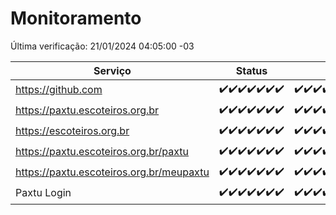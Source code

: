 # Monitoramento

Última verificação: 21/01/2024 04:05:00 -03

|Serviço|Status|Últimas 24h|
|---|---|---|
|https://github.com|<span title="2024-01-14: OK=24">✔️</span><span title="2024-01-15: OK=24">✔️</span><span title="2024-01-16: OK=24">✔️</span><span title="2024-01-17: OK=24">✔️</span><span title="2024-01-18: OK=24">✔️</span><span title="2024-01-19: OK=24">✔️</span><span title="2024-01-20: OK=8">✔️</span>|<span title="20/01/2024 05:07:00 -03 : 200">✔️</span><span title="20/01/2024 06:05:00 -03 : 200">✔️</span><span title="20/01/2024 07:05:00 -03 : 200">✔️</span><span title="20/01/2024 08:03:00 -03 : 200">✔️</span><span title="20/01/2024 09:10:00 -03 : 200">✔️</span><span title="20/01/2024 10:06:00 -03 : 200">✔️</span><span title="20/01/2024 11:03:00 -03 : 200">✔️</span><span title="20/01/2024 12:04:00 -03 : 200">✔️</span><span title="20/01/2024 13:06:00 -03 : 200">✔️</span><span title="20/01/2024 14:04:00 -03 : 200">✔️</span><span title="20/01/2024 15:07:00 -03 : 200">✔️</span><span title="20/01/2024 16:03:00 -03 : 200">✔️</span><span title="20/01/2024 17:06:00 -03 : 200">✔️</span><span title="20/01/2024 18:03:00 -03 : 200">✔️</span><span title="20/01/2024 19:04:00 -03 : 200">✔️</span><span title="20/01/2024 20:06:00 -03 : 200">✔️</span><span title="20/01/2024 21:35:00 -03 : 200">✔️</span><span title="20/01/2024 22:55:00 -03 : 200">✔️</span><span title="20/01/2024 23:26:00 -03 : 200">✔️</span><span title="21/01/2024 00:07:00 -03 : 200">✔️</span><span title="21/01/2024 01:07:00 -03 : 200">✔️</span><span title="21/01/2024 02:40:00 -03 : 200">✔️</span><span title="21/01/2024 03:08:00 -03 : 200">✔️</span><span title="21/01/2024 04:05:00 -03 : 200">✔️</span>|
|https://paxtu.escoteiros.org.br|<span title="2024-01-14: OK=24">✔️</span><span title="2024-01-15: OK=24">✔️</span><span title="2024-01-16: OK=24">✔️</span><span title="2024-01-17: OK=24">✔️</span><span title="2024-01-18: OK=24">✔️</span><span title="2024-01-19: OK=24">✔️</span><span title="2024-01-20: OK=8">✔️</span>|<span title="20/01/2024 05:07:00 -03 : 200">✔️</span><span title="20/01/2024 06:05:00 -03 : 200">✔️</span><span title="20/01/2024 07:05:00 -03 : 200">✔️</span><span title="20/01/2024 08:03:00 -03 : 200">✔️</span><span title="20/01/2024 09:10:00 -03 : 200">✔️</span><span title="20/01/2024 10:06:00 -03 : 200">✔️</span><span title="20/01/2024 11:03:00 -03 : 200">✔️</span><span title="20/01/2024 12:04:00 -03 : 200">✔️</span><span title="20/01/2024 13:06:00 -03 : 200">✔️</span><span title="20/01/2024 14:04:00 -03 : 200">✔️</span><span title="20/01/2024 15:07:00 -03 : 200">✔️</span><span title="20/01/2024 16:03:00 -03 : 200">✔️</span><span title="20/01/2024 17:06:00 -03 : 200">✔️</span><span title="20/01/2024 18:03:00 -03 : 200">✔️</span><span title="20/01/2024 19:04:00 -03 : 200">✔️</span><span title="20/01/2024 20:06:00 -03 : 200">✔️</span><span title="20/01/2024 21:35:00 -03 : 200">✔️</span><span title="20/01/2024 22:55:00 -03 : 200">✔️</span><span title="20/01/2024 23:26:00 -03 : 200">✔️</span><span title="21/01/2024 00:07:00 -03 : 200">✔️</span><span title="21/01/2024 01:07:00 -03 : 200">✔️</span><span title="21/01/2024 02:40:00 -03 : 200">✔️</span><span title="21/01/2024 03:08:00 -03 : 200">✔️</span><span title="21/01/2024 04:05:00 -03 : 200">✔️</span>|
|https://escoteiros.org.br|<span title="2024-01-14: OK=24">✔️</span><span title="2024-01-15: OK=24">✔️</span><span title="2024-01-16: OK=24">✔️</span><span title="2024-01-17: OK=24">✔️</span><span title="2024-01-18: OK=24">✔️</span><span title="2024-01-19: OK=24">✔️</span><span title="2024-01-20: OK=8">✔️</span>|<span title="20/01/2024 05:07:00 -03 : 200">✔️</span><span title="20/01/2024 06:05:00 -03 : 200">✔️</span><span title="20/01/2024 07:05:00 -03 : 200">✔️</span><span title="20/01/2024 08:03:00 -03 : 200">✔️</span><span title="20/01/2024 09:10:00 -03 : 200">✔️</span><span title="20/01/2024 10:06:00 -03 : 200">✔️</span><span title="20/01/2024 11:03:00 -03 : 200">✔️</span><span title="20/01/2024 12:04:00 -03 : 200">✔️</span><span title="20/01/2024 13:06:00 -03 : 200">✔️</span><span title="20/01/2024 14:04:00 -03 : 200">✔️</span><span title="20/01/2024 15:07:00 -03 : 200">✔️</span><span title="20/01/2024 16:03:00 -03 : 200">✔️</span><span title="20/01/2024 17:06:00 -03 : 200">✔️</span><span title="20/01/2024 18:04:00 -03 : 200">✔️</span><span title="20/01/2024 19:04:00 -03 : 200">✔️</span><span title="20/01/2024 20:06:00 -03 : 200">✔️</span><span title="20/01/2024 21:35:00 -03 : 200">✔️</span><span title="20/01/2024 22:55:00 -03 : 200">✔️</span><span title="20/01/2024 23:26:00 -03 : 200">✔️</span><span title="21/01/2024 00:07:00 -03 : 200">✔️</span><span title="21/01/2024 01:07:00 -03 : 200">✔️</span><span title="21/01/2024 02:40:00 -03 : 200">✔️</span><span title="21/01/2024 03:08:00 -03 : 200">✔️</span><span title="21/01/2024 04:05:00 -03 : 200">✔️</span>|
|https://paxtu.escoteiros.org.br/paxtu|<span title="2024-01-14: OK=24">✔️</span><span title="2024-01-15: OK=24">✔️</span><span title="2024-01-16: OK=24">✔️</span><span title="2024-01-17: OK=24">✔️</span><span title="2024-01-18: OK=24">✔️</span><span title="2024-01-19: OK=24">✔️</span><span title="2024-01-20: OK=8">✔️</span>|<span title="20/01/2024 05:07:00 -03 : 200">✔️</span><span title="20/01/2024 06:05:00 -03 : 200">✔️</span><span title="20/01/2024 07:05:00 -03 : 200">✔️</span><span title="20/01/2024 08:03:00 -03 : 200">✔️</span><span title="20/01/2024 09:10:00 -03 : 200">✔️</span><span title="20/01/2024 10:06:00 -03 : 200">✔️</span><span title="20/01/2024 11:03:00 -03 : 200">✔️</span><span title="20/01/2024 12:04:00 -03 : 200">✔️</span><span title="20/01/2024 13:06:00 -03 : 200">✔️</span><span title="20/01/2024 14:04:00 -03 : 200">✔️</span><span title="20/01/2024 15:07:00 -03 : 200">✔️</span><span title="20/01/2024 16:03:00 -03 : 200">✔️</span><span title="20/01/2024 17:06:00 -03 : 200">✔️</span><span title="20/01/2024 18:04:00 -03 : 200">✔️</span><span title="20/01/2024 19:04:00 -03 : 200">✔️</span><span title="20/01/2024 20:06:00 -03 : 200">✔️</span><span title="20/01/2024 21:35:00 -03 : 200">✔️</span><span title="20/01/2024 22:55:00 -03 : 200">✔️</span><span title="20/01/2024 23:26:00 -03 : 200">✔️</span><span title="21/01/2024 00:07:00 -03 : 200">✔️</span><span title="21/01/2024 01:07:00 -03 : 200">✔️</span><span title="21/01/2024 02:40:00 -03 : 200">✔️</span><span title="21/01/2024 03:08:00 -03 : 200">✔️</span><span title="21/01/2024 04:05:00 -03 : 200">✔️</span>|
|https://paxtu.escoteiros.org.br/meupaxtu|<span title="2024-01-14: OK=24">✔️</span><span title="2024-01-15: OK=24">✔️</span><span title="2024-01-16: OK=24">✔️</span><span title="2024-01-17: OK=24">✔️</span><span title="2024-01-18: OK=24">✔️</span><span title="2024-01-19: OK=24">✔️</span><span title="2024-01-20: OK=8">✔️</span>|<span title="20/01/2024 05:07:00 -03 : 200">✔️</span><span title="20/01/2024 06:05:00 -03 : 200">✔️</span><span title="20/01/2024 07:05:00 -03 : 200">✔️</span><span title="20/01/2024 08:03:00 -03 : 200">✔️</span><span title="20/01/2024 09:10:00 -03 : 200">✔️</span><span title="20/01/2024 10:06:00 -03 : 200">✔️</span><span title="20/01/2024 11:03:00 -03 : 200">✔️</span><span title="20/01/2024 12:04:00 -03 : 200">✔️</span><span title="20/01/2024 13:06:00 -03 : 200">✔️</span><span title="20/01/2024 14:04:00 -03 : 200">✔️</span><span title="20/01/2024 15:07:00 -03 : 200">✔️</span><span title="20/01/2024 16:03:00 -03 : 200">✔️</span><span title="20/01/2024 17:06:00 -03 : 200">✔️</span><span title="20/01/2024 18:04:00 -03 : 200">✔️</span><span title="20/01/2024 19:04:00 -03 : 200">✔️</span><span title="20/01/2024 20:06:00 -03 : 200">✔️</span><span title="20/01/2024 21:35:00 -03 : 200">✔️</span><span title="20/01/2024 22:55:00 -03 : 200">✔️</span><span title="20/01/2024 23:26:00 -03 : 200">✔️</span><span title="21/01/2024 00:07:00 -03 : 200">✔️</span><span title="21/01/2024 01:07:00 -03 : 200">✔️</span><span title="21/01/2024 02:40:00 -03 : 200">✔️</span><span title="21/01/2024 03:08:00 -03 : 200">✔️</span><span title="21/01/2024 04:05:00 -03 : 200">✔️</span>|
|Paxtu Login|<span title="2024-01-14: OK=24">✔️</span><span title="2024-01-15: OK=24">✔️</span><span title="2024-01-16: OK=24">✔️</span><span title="2024-01-17: OK=24">✔️</span><span title="2024-01-18: OK=24">✔️</span><span title="2024-01-19: OK=24">✔️</span><span title="2024-01-20: OK=8">✔️</span>|<span title="20/01/2024 05:07:00 -03 : 200">✔️</span><span title="20/01/2024 06:05:00 -03 : 200">✔️</span><span title="20/01/2024 07:05:00 -03 : 200">✔️</span><span title="20/01/2024 08:03:00 -03 : 200">✔️</span><span title="20/01/2024 09:10:00 -03 : 200">✔️</span><span title="20/01/2024 10:06:00 -03 : 200">✔️</span><span title="20/01/2024 11:03:00 -03 : 200">✔️</span><span title="20/01/2024 12:04:00 -03 : 200">✔️</span><span title="20/01/2024 13:06:00 -03 : 200">✔️</span><span title="20/01/2024 14:04:00 -03 : 200">✔️</span><span title="20/01/2024 15:07:00 -03 : 200">✔️</span><span title="20/01/2024 16:03:00 -03 : 200">✔️</span><span title="20/01/2024 17:06:00 -03 : 200">✔️</span><span title="20/01/2024 18:04:00 -03 : 200">✔️</span><span title="20/01/2024 19:04:00 -03 : 200">✔️</span><span title="20/01/2024 20:07:00 -03 : 200">✔️</span><span title="20/01/2024 21:35:00 -03 : 200">✔️</span><span title="20/01/2024 22:55:00 -03 : 200">✔️</span><span title="20/01/2024 23:26:00 -03 : 200">✔️</span><span title="21/01/2024 00:07:00 -03 : 200">✔️</span><span title="21/01/2024 01:07:00 -03 : 200">✔️</span><span title="21/01/2024 02:40:00 -03 : 200">✔️</span><span title="21/01/2024 03:08:00 -03 : 200">✔️</span><span title="21/01/2024 04:05:00 -03 : 200">✔️</span>|
